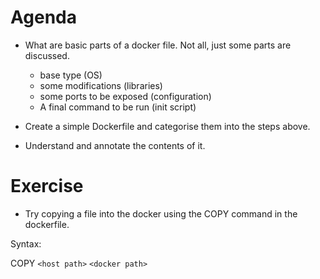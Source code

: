 # Agenda

- What are basic parts of a docker file. Not all, just some parts are discussed.
  - base type (OS)
  - some modifications (libraries)
  - some ports to be exposed (configuration)
  - A final command to be run (init script)

- Create a simple Dockerfile and categorise them into
the steps above.
- Understand and annotate the contents of it.

# Exercise

- Try copying a file into the docker using the COPY
command in the dockerfile.

Syntax: 

COPY `<host path>` `<docker path>`

